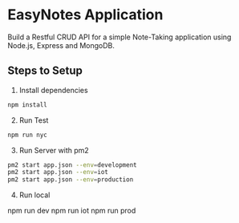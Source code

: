 # EasyNotes Application

Build a Restful CRUD API for a simple Note-Taking application using Node.js, Express and MongoDB.

## Steps to Setup

1. Install dependencies

```bash
npm install
```

2. Run Test

```bash
npm run nyc
```

3. Run Server with pm2

```bash
pm2 start app.json --env=development
pm2 start app.json --env=iot
pm2 start app.json --env=production
```

4. Run local

npm run dev
npm run iot
npm run prod